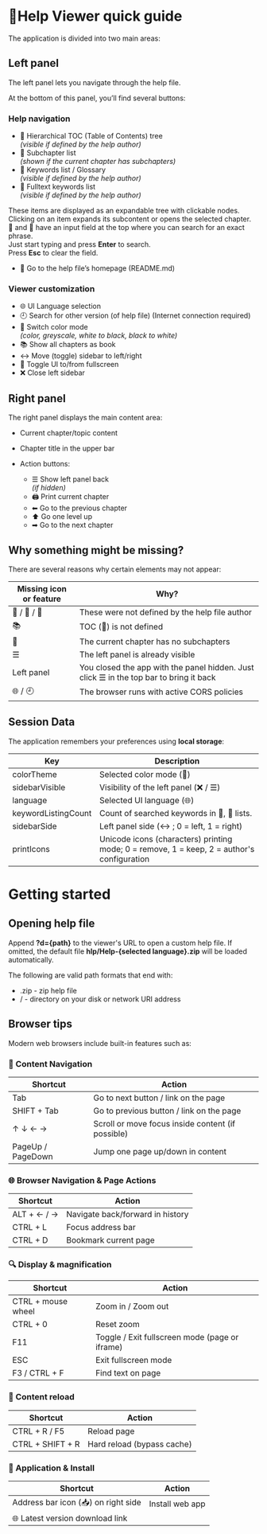 # &#128214;Help Viewer quick guide

<!-- @print-keep-icons -->
The application is divided into two main areas:

## Left panel

The left panel lets you navigate through the help file.

At the bottom of this panel, you’ll find several buttons:

### Help navigation

  - &#x1F4D6; Hierarchical TOC (Table of Contents) tree  
    *(visible if defined by the help author)*
  - &#x1F516; Subchapter list  
    *(shown if the current chapter has subchapters)*
  - &#x1F4C7; Keywords list / Glossary  
    *(visible if defined by the help author)*
  - &#x1F50E; Fulltext keywords list  
    *(visible if defined by the help author)*

  These items are displayed as an expandable tree with clickable nodes. Clicking on an item expands its subcontent or opens the selected chapter.  
  &#x1F4C7; and &#x1F50E; have an input field at the top where you can search for an exact phrase.  
  Just start typing and press **Enter** to search.  
  Press **Esc** to clear the field.

  - &#x1F3E1; Go to the help file’s homepage (README.md)

### Viewer customization

  - 🌐 UI Language selection
  - 🕘 Search for other version (of help file) (Internet connection required)
  - &#127912; Switch color mode  
    *(color, greyscale, white to black, black to white)*
  - 📚 Show all chapters as book
  - &#8596; Move (toggle) sidebar to left/right
  - &#x1F532; Toggle UI to/from fullscreen
  - &#x274C;&#xFE0E; Close left sidebar

## Right panel

The right panel displays the main content area:

- Current chapter/topic content
- Chapter title in the upper bar
- Action buttons:

  - &#x2630; Show left panel back  
    *(if hidden)*
  - 🖨️ Print current chapter
  - &#x2B05; Go to the previous chapter
  - &#x2B06; Go one level up
  - &#x27A1; Go to the next chapter
  
## Why something might be missing?

There are several reasons why certain elements may not appear:

| Missing icon or feature | Why? |
|---|---|
| &#x1F4D6; / &#x1F4C7; / &#x1F50E; | These were not defined by the help file author |
| 📚 | TOC (📖) is not defined |
| &#x1F516; | The current chapter has no subchapters |
| &#x2630; | The left panel is already visible |
| Left panel | You closed the app with the panel hidden. Just click ☰ in the top bar to bring it back |
| 🌐 / 🕘 | The browser runs with active CORS policies |

## Session Data

The application remembers your preferences using **local storage**:

| Key | Description |
|---|---|
| colorTheme | Selected color mode (&#127912;) |
| sidebarVisible | Visibility of the left panel (&#x274C;&#xFE0E; / &#x2630;) |
| language | Selected UI language (&#x1F310;) |
| keywordListingCount | Count of searched keywords in &#x1F4C7;, &#x1F50E; lists. |
| sidebarSide | Left panel side (&#8596; ; 0 = left, 1 = right) |
| printIcons | Unicode icons (characters) printing mode; 0 = remove, 1 = keep, 2 = author's configuration |

# Getting started

## Opening help file

Append **?d={path}** to the viewer's URL to open a custom help file.
If omitted, the default file **hlp/Help-{selected language}.zip** will be loaded automatically.

The following are valid path formats that end with:

- .zip - zip help file
- / - directory on your disk or network URI address

## Browser tips

Modern web browsers include built-in features such as:

### 🧭 Content Navigation

| Shortcut | Action |
|---|---|
| Tab | Go to next button / link on the page |
| SHIFT + Tab | Go to previous button / link on the page |
| ↑ ↓ ← → | Scroll or move focus inside content (if possible) |
| PageUp / PageDown | Jump one page up/down in content |

### &#127760; Browser Navigation & Page Actions

| Shortcut | Action |
|---|---|
| ALT + ← / → | Navigate back/forward in history |
| CTRL + L | Focus address bar |
| CTRL + D | Bookmark current page |

### &#x1F50D; Display & magnification

| Shortcut | Action |
|---|---|
| CTRL + mouse wheel | Zoom in / Zoom out |
| CTRL + 0 | Reset zoom |
| F11 | Toggle / Exit fullscreen mode (page or iframe) |
| ESC | Exit fullscreen mode |
| F3 / CTRL + F | Find text on page |

### &#x1F501; Content reload

| Shortcut | Action |
|---|---|
| CTRL + R / F5 | Reload page |
| CTRL + SHIFT + R | Hard reload (bypass cache) |

### &#x1F4BE; Application & Install

| Shortcut | Action |
|---|---|
| Address bar icon (&#x1F4E5;) on right side | Install web app |
| 🌐 Latest version download link | <span id="linkhereI"></span> |

<script>
  insertDownloadLink('linkhereI', '@ (_)');
</script>
